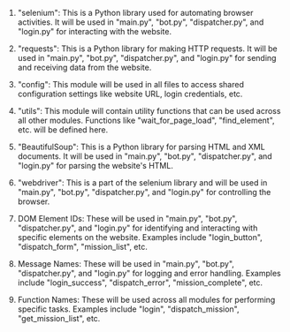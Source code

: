 1. "selenium": This is a Python library used for automating browser activities. It will be used in "main.py", "bot.py", "dispatcher.py", and "login.py" for interacting with the website.

2. "requests": This is a Python library for making HTTP requests. It will be used in "main.py", "bot.py", "dispatcher.py", and "login.py" for sending and receiving data from the website.

3. "config": This module will be used in all files to access shared configuration settings like website URL, login credentials, etc.

4. "utils": This module will contain utility functions that can be used across all other modules. Functions like "wait_for_page_load", "find_element", etc. will be defined here.

5. "BeautifulSoup": This is a Python library for parsing HTML and XML documents. It will be used in "main.py", "bot.py", "dispatcher.py", and "login.py" for parsing the website's HTML.

6. "webdriver": This is a part of the selenium library and will be used in "main.py", "bot.py", "dispatcher.py", and "login.py" for controlling the browser.

7. DOM Element IDs: These will be used in "main.py", "bot.py", "dispatcher.py", and "login.py" for identifying and interacting with specific elements on the website. Examples include "login_button", "dispatch_form", "mission_list", etc.

8. Message Names: These will be used in "main.py", "bot.py", "dispatcher.py", and "login.py" for logging and error handling. Examples include "login_success", "dispatch_error", "mission_complete", etc.

9. Function Names: These will be used across all modules for performing specific tasks. Examples include "login", "dispatch_mission", "get_mission_list", etc.